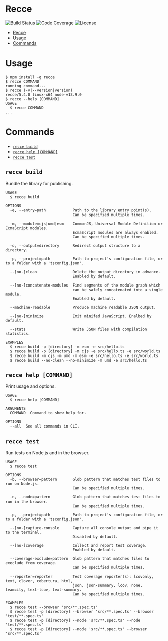 # Recce

![Build Status](https://github.com/escapace/recce/workflows/Release/badge.svg)
![Code Coverage](https://codecov.io/gh/escapace/recce/branch/master/graph/badge.svg)
![License](https://img.shields.io/badge/license-Mozilla%20Public%20License%20Version%202.0-blue.svg)

<!-- toc -->
* [Recce](#recce)
* [Usage](#usage)
* [Commands](#commands)
<!-- tocstop -->

# Usage

<!-- usage -->
```sh-session
$ npm install -g recce
$ recce COMMAND
running command...
$ recce (-v|--version|version)
recce/5.4.0 linux-x64 node-v13.9.0
$ recce --help [COMMAND]
USAGE
  $ recce COMMAND
...
```
<!-- usagestop -->

# Commands

<!-- commands -->
* [`recce build`](#recce-build)
* [`recce help [COMMAND]`](#recce-help-command)
* [`recce test`](#recce-test)

## `recce build`

Bundle the library for publishing.

```
USAGE
  $ recce build

OPTIONS
  -e, --entry=path            Path to the library entry point(s).
                              Can be specified multiple times.

  -m, --module=cjs|umd|esm    CommonJS, Universal Module Definition or EcmaScript modules.
                              EcmaScript modules are always enabled.
                              Can be specified multiple times.

  -o, --output=directory      Redirect output structure to a directory.

  -p, --project=path          Path to project's configuration file, or to a folder with a 'tsconfig.json'.

  --[no-]clean                Delete the output directory in advance.
                              Enabled by default.

  --[no-]concatenate-modules  Find segments of the module graph which
                              can be safely concatenated into a single module.
                              Enabled by default.

  --machine-readable          Produce machine readable JSON output.

  --[no-]minimize             Emit minifed JavaScript. Enalbed by default.

  --stats                     Write JSON files with compilation statistics.

EXAMPLES
  $ recce build -p [directory] -m esm -e src/hello.ts
  $ recce build -p [directory] -m cjs -e src/hello.ts -e src/world.ts
  $ recce build -m cjs -m umd -m esm -e src/hello.ts -e src/world.ts
  $ recce build --no-clean --no-minimize -m umd -e src/hello.ts
```

## `recce help [COMMAND]`

Print usage and options.

```
USAGE
  $ recce help [COMMAND]

ARGUMENTS
  COMMAND  Command to show help for.

OPTIONS
  --all  See all commands in CLI.
```

## `recce test`

Run tests on Node.js and in the browser.

```
USAGE
  $ recce test

OPTIONS
  -b, --browser=pattern       Glob pattern that matches test files to run on Node.js.
                              Can be specified multiple times.

  -n, --node=pattern          Glob pattern that matches test files to run in the browser.
                              Can be specified multiple times.

  -p, --project=path          Path to project's configuration file, or to a folder with a 'tsconfig.json'.

  --[no-]capture-console      Capture all console output and pipe it to the terminal.
                              Disabled by default.

  --[no-]coverage             Collect and report test coverage.
                              Enabled by default.

  --coverage-exclude=pattern  Glob pattern that matches files to execlude from coverage.
                              Can be specified multiple times.

  --reporter=reporter         Test coverage reporter(s): lcovonly, text, clover, cobertura, html,
                              json, json-summary, lcov, none, teamcity, text-lcov, text-summary.
                              Can be specified multiple times.

EXAMPLES
  $ recce test --browser 'src/**.spec.ts'
  $ recce test -p [directory] --browser 'src/**.spec.ts' --browser 'test/**.spec.ts'
  $ recce test -p [directory] --node 'src/**.spec.ts' --node 'test/**.spec.ts'
  $ recce test -p [directory] --node 'src/**.spec.ts' --browser 'src/**.spec.ts'
```
<!-- commandsstop -->
